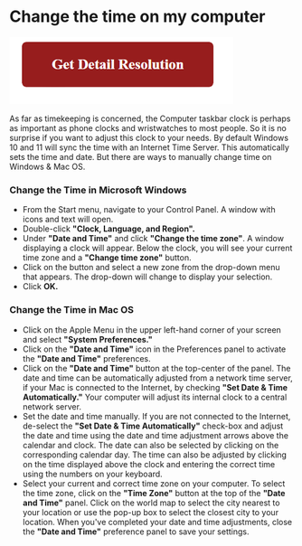 # Change the time on my computer

[![Change the time on my computer](red2.png)](https://icncomputer.com/change-the-time-on-my-computer/)

As far as timekeeping is concerned, the Computer taskbar clock is perhaps as important as phone clocks and wristwatches to most people. So it is no surprise if you want to adjust this clock to your needs. By default Windows 10 and 11 will sync the time with an Internet Time Server. This automatically sets the time and date. But there are ways to manually change time on Windows & Mac OS.

### Change the Time in Microsoft Windows

* From the Start menu, navigate to your Control Panel. A window with icons and text will open.
* Double-click **"Clock, Language, and Region".**
* Under **"Date and Time"** and click **"Change the time zone"**. A window displaying a clock will appear. Below the clock, you will see your current time zone and a **"Change time zone"** button.
* Click on the button and select a new zone from the drop-down menu that appears. The drop-down will change to display your selection.
* Click **OK.**

### Change the Time in Mac OS

* Click on the Apple Menu in the upper left-hand corner of your screen and select **"System Preferences."**
* Click on the **"Date and Time"** icon in the Preferences panel to activate the **"Date and Time"** preferences.
* Click on the **"Date and Time"** button at the top-center of the panel. The date and time can be automatically adjusted from a network time server, if your Mac is connected to the Internet, by checking **"Set Date & Time Automatically."** Your computer will adjust its internal clock to a central network server.
* Set the date and time manually. If you are not connected to the Internet, de-select the **"Set Date & Time Automatically"** check-box and adjust the date and time using the date and time adjustment arrows above the calendar and clock. The date can also be selected by clicking on the corresponding calendar day. The time can also be adjusted by clicking on the time displayed above the clock and entering the correct time using the numbers on your keyboard.
* Select your current and correct time zone on your computer. To select the time zone, click on the **"Time Zone"** button at the top of the **"Date and Time"** panel. Click on the world map to select the city nearest to your location or use the pop-up box to select the closest city to your location. When you've completed your date and time adjustments, close the **"Date and Time"** preference panel to save your settings.
